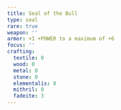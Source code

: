 ```yaml
---
title: Seal of the Bull
type: seal
rare: true
weapon: ''
armor: +1 +POWER to a maximum of +6
focus: ''
crafting:
  textile: 0
  wood: 0
  metal: 0
  stone: 0
  elementalis: 0
  mithril: 0
  fadeite: 3
---
```


